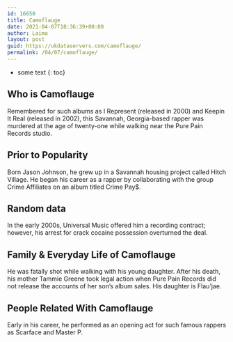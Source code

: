 ```yaml
---
id: 16650
title: Camoflauge
date: 2021-04-07T18:36:39+00:00
author: Laima
layout: post
guid: https://ukdataservers.com/camoflauge/
permalink: /04/07/camoflauge/
---
```


* some text
{: toc}


## Who is Camoflauge
                  
                  
                  
Remembered for such albums as I Represent (released in 2000) and Keepin It Real (released in 2002), this Savannah, Georgia-based rapper was murdered at the age of twenty-one while walking near the Pure Pain Records studio.
                  
              
            
              
            
                
                
                
## Prior to Popularity
                  
                  
                  
Born Jason Johnson, he grew up in a Savannah housing project called Hitch Village. He began his career as a rapper by collaborating with the group Crime Affiliates on an album titled Crime Pay$.
                  
              
            
              
            
                
                
                
## Random data
                  
                  
                  
In the early 2000s, Universal Music offered him a recording contract; however, his arrest for crack cocaine possession overturned the deal.
                  
              
            
              
            
                
                
                
## Family & Everyday Life of Camoflauge
                  
                  
                  
He was fatally shot while walking with his young daughter. After his death, his mother Tammie Greene took legal action when Pure Pain Records did not release the accounts of her son&#8217;s album sales. His daughter is Flau&#8217;jae.
                  
              
            
              
            
                
                
                
## People Related With Camoflauge
                  
                  
                  
Early in his career, he performed as an opening act for such famous rappers as Scarface and Master P.
                  
              
            
              
            
                
              
            
              
              
            
            
              
            
          
          
          